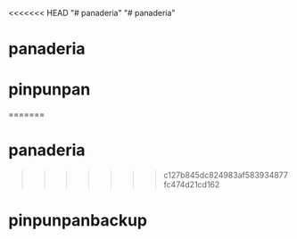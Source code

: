 <<<<<<< HEAD
"# panaderia" 
"# panaderia" 
# panaderia
# pinpunpan
=======
# panaderia
>>>>>>> c127b845dc824983af583934877fc474d21cd162
# pinpunpanbackup
